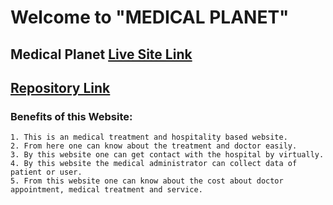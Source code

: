 # Welcome to "MEDICAL PLANET"

## Medical Planet [Live Site Link](https://medical-planet-sumon6638.web.app/)

## [Repository Link](https://github.com/Programming-Hero-Web-Course3/healthcare-related-website-sumon6638-sm)

### Benefits of this Website:
    1. This is an medical treatment and hospitality based website.
    2. From here one can know about the treatment and doctor easily.
    3. By this website one can get contact with the hospital by virtually.
    4. By this website the medical administrator can collect data of patient or user.
    5. From this website one can know about the cost about doctor appointment, medical treatment and service.